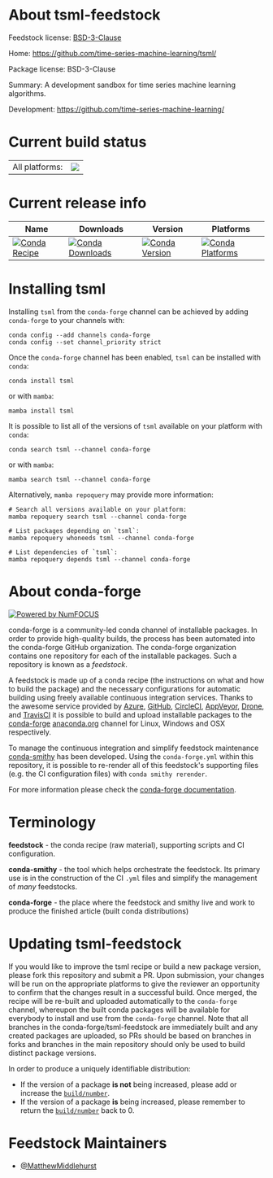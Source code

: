 About tsml-feedstock
====================

Feedstock license: [BSD-3-Clause](https://github.com/conda-forge/tsml-feedstock/blob/main/LICENSE.txt)

Home: https://github.com/time-series-machine-learning/tsml/

Package license: BSD-3-Clause

Summary: A development sandbox for time series machine learning algorithms.

Development: https://github.com/time-series-machine-learning/

Current build status
====================


<table><tr><td>All platforms:</td>
    <td>
      <a href="https://dev.azure.com/conda-forge/feedstock-builds/_build/latest?definitionId=20335&branchName=main">
        <img src="https://dev.azure.com/conda-forge/feedstock-builds/_apis/build/status/tsml-feedstock?branchName=main">
      </a>
    </td>
  </tr>
</table>

Current release info
====================

| Name | Downloads | Version | Platforms |
| --- | --- | --- | --- |
| [![Conda Recipe](https://img.shields.io/badge/recipe-tsml-green.svg)](https://anaconda.org/conda-forge/tsml) | [![Conda Downloads](https://img.shields.io/conda/dn/conda-forge/tsml.svg)](https://anaconda.org/conda-forge/tsml) | [![Conda Version](https://img.shields.io/conda/vn/conda-forge/tsml.svg)](https://anaconda.org/conda-forge/tsml) | [![Conda Platforms](https://img.shields.io/conda/pn/conda-forge/tsml.svg)](https://anaconda.org/conda-forge/tsml) |

Installing tsml
===============

Installing `tsml` from the `conda-forge` channel can be achieved by adding `conda-forge` to your channels with:

```
conda config --add channels conda-forge
conda config --set channel_priority strict
```

Once the `conda-forge` channel has been enabled, `tsml` can be installed with `conda`:

```
conda install tsml
```

or with `mamba`:

```
mamba install tsml
```

It is possible to list all of the versions of `tsml` available on your platform with `conda`:

```
conda search tsml --channel conda-forge
```

or with `mamba`:

```
mamba search tsml --channel conda-forge
```

Alternatively, `mamba repoquery` may provide more information:

```
# Search all versions available on your platform:
mamba repoquery search tsml --channel conda-forge

# List packages depending on `tsml`:
mamba repoquery whoneeds tsml --channel conda-forge

# List dependencies of `tsml`:
mamba repoquery depends tsml --channel conda-forge
```


About conda-forge
=================

[![Powered by
NumFOCUS](https://img.shields.io/badge/powered%20by-NumFOCUS-orange.svg?style=flat&colorA=E1523D&colorB=007D8A)](https://numfocus.org)

conda-forge is a community-led conda channel of installable packages.
In order to provide high-quality builds, the process has been automated into the
conda-forge GitHub organization. The conda-forge organization contains one repository
for each of the installable packages. Such a repository is known as a *feedstock*.

A feedstock is made up of a conda recipe (the instructions on what and how to build
the package) and the necessary configurations for automatic building using freely
available continuous integration services. Thanks to the awesome service provided by
[Azure](https://azure.microsoft.com/en-us/services/devops/), [GitHub](https://github.com/),
[CircleCI](https://circleci.com/), [AppVeyor](https://www.appveyor.com/),
[Drone](https://cloud.drone.io/welcome), and [TravisCI](https://travis-ci.com/)
it is possible to build and upload installable packages to the
[conda-forge](https://anaconda.org/conda-forge) [anaconda.org](https://anaconda.org/)
channel for Linux, Windows and OSX respectively.

To manage the continuous integration and simplify feedstock maintenance
[conda-smithy](https://github.com/conda-forge/conda-smithy) has been developed.
Using the ``conda-forge.yml`` within this repository, it is possible to re-render all of
this feedstock's supporting files (e.g. the CI configuration files) with ``conda smithy rerender``.

For more information please check the [conda-forge documentation](https://conda-forge.org/docs/).

Terminology
===========

**feedstock** - the conda recipe (raw material), supporting scripts and CI configuration.

**conda-smithy** - the tool which helps orchestrate the feedstock.
                   Its primary use is in the construction of the CI ``.yml`` files
                   and simplify the management of *many* feedstocks.

**conda-forge** - the place where the feedstock and smithy live and work to
                  produce the finished article (built conda distributions)


Updating tsml-feedstock
=======================

If you would like to improve the tsml recipe or build a new
package version, please fork this repository and submit a PR. Upon submission,
your changes will be run on the appropriate platforms to give the reviewer an
opportunity to confirm that the changes result in a successful build. Once
merged, the recipe will be re-built and uploaded automatically to the
`conda-forge` channel, whereupon the built conda packages will be available for
everybody to install and use from the `conda-forge` channel.
Note that all branches in the conda-forge/tsml-feedstock are
immediately built and any created packages are uploaded, so PRs should be based
on branches in forks and branches in the main repository should only be used to
build distinct package versions.

In order to produce a uniquely identifiable distribution:
 * If the version of a package **is not** being increased, please add or increase
   the [``build/number``](https://docs.conda.io/projects/conda-build/en/latest/resources/define-metadata.html#build-number-and-string).
 * If the version of a package **is** being increased, please remember to return
   the [``build/number``](https://docs.conda.io/projects/conda-build/en/latest/resources/define-metadata.html#build-number-and-string)
   back to 0.

Feedstock Maintainers
=====================

* [@MatthewMiddlehurst](https://github.com/MatthewMiddlehurst/)

